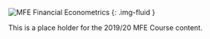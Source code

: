 <!--
.. title: MFE Teaching Resources
.. hidetitle: True
.. slug: mfe
.. date: 2019-09-02 11:27:16 UTC+01:00
.. tags: 
.. category: 
.. link: 
.. description: 
.. type: text
-->

![MFE Financial Econometrics](/images/teaching/mfe-financial-econometrics-logo.png "MFE Financial Econometrics")
{: .img-fluid }

This is a place holder for the 2019/20 MFE Course content.
